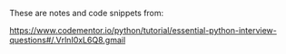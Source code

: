 These are notes and code snippets from:

https://www.codementor.io/python/tutorial/essential-python-interview-questions#/.VrlnI0xL6Q8.gmail
